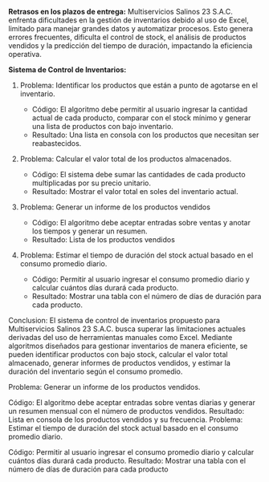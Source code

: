 **Retrasos en los plazos de entrega:** Multiservicios Salinos 23 S.A.C. enfrenta dificultades en la gestión de inventarios debido al uso de Excel, limitado para manejar grandes datos y automatizar procesos. Esto genera errores frecuentes, dificulta el control de stock, el análisis de productos vendidos y la predicción del tiempo de duración, impactando la eficiencia operativa.

**Sistema de Control de Inventarios:**
1. Problema: Identificar los productos que están a punto de agotarse en el inventario.
   - Código: El algoritmo debe permitir al usuario ingresar la cantidad actual de cada producto, comparar con el stock mínimo y generar una lista de productos con bajo inventario.
   - Resultado: Una lista en consola con los productos que necesitan ser reabastecidos.

2. Problema: Calcular el valor total de los productos almacenados.
   - Código: El sistema debe sumar las cantidades de cada producto multiplicadas por su precio unitario.
   - Resultado: Mostrar el valor total en soles del inventario actual.

3. Problema: Generar un informe de los productos vendidos
   - Código: El algoritmo debe aceptar entradas sobre ventas y anotar los tiempos y generar un resumen.
   - Resultado: Lista de los productos vendidos

4. Problema: Estimar el tiempo de duración del stock actual basado en el consumo promedio diario.
   - Código: Permitir al usuario ingresar el consumo promedio diario y calcular cuántos días durará cada producto.
   - Resultado: Mostrar una tabla con el número de días de duración para cada producto.

Conclusion:
El sistema de control de inventarios propuesto para Multiservicios Salinos 23 S.A.C. busca superar las limitaciones actuales derivadas del uso de herramientas manuales como Excel. Mediante algoritmos diseñados para gestionar inventarios de manera eficiente, se pueden identificar productos con bajo stock, calcular el valor total almacenado, generar informes de productos vendidos, y estimar la duración del inventario según el consumo promedio.


Problema: Generar un informe de los productos vendidos.

Código: El algoritmo debe aceptar entradas sobre ventas diarias y generar un resumen mensual con el número de productos vendidos.
Resultado: Lista en consola de los productos vendidos y su frecuencia.
Problema: Estimar el tiempo de duración del stock actual basado en el consumo promedio diario.

Código: Permitir al usuario ingresar el consumo promedio diario y calcular cuántos días durará cada producto.
Resultado: Mostrar una tabla con el número de días de duración para cada producto